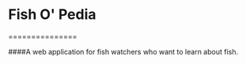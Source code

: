 # Fish O' Pedia
===============

####A web application for fish watchers who want to learn about fish.


